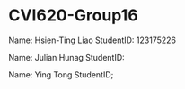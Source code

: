 # CVI620-Group16

Name: Hsien-Ting Liao
StudentID: 123175226

Name: Julian Hunag
StudentID:

Name: Ying Tong
StudentID;
